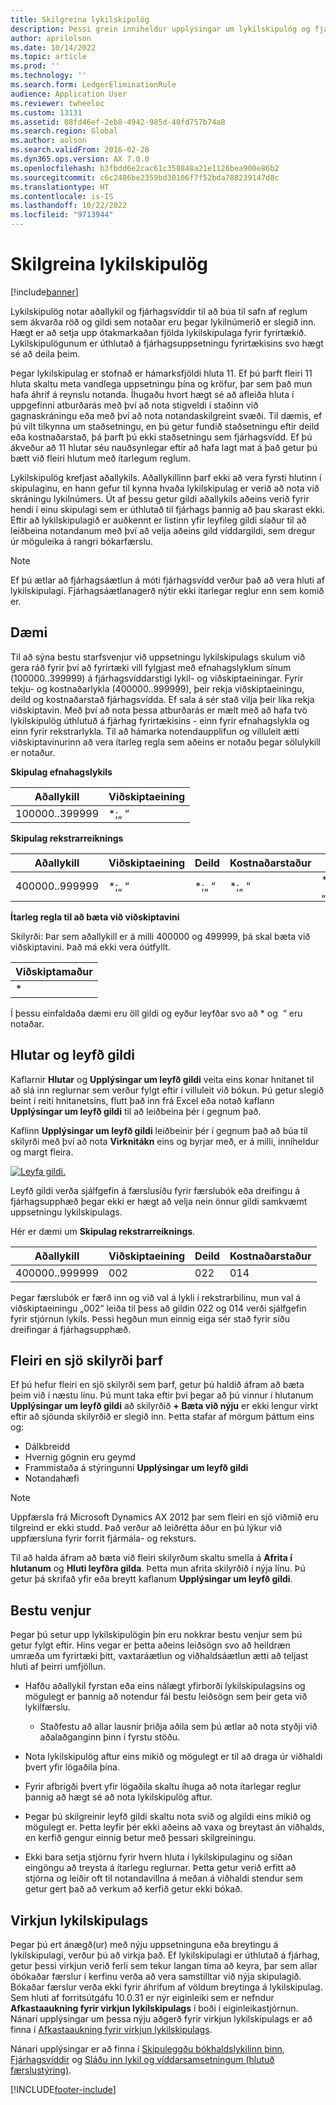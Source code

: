 ```yaml
---
title: Skilgreina lykilskipulög
description: Þessi grein inniheldur upplýsingar um lykilskipulög og fjárhagsvíddir.
author: aprilolson
ms.date: 10/14/2022
ms.topic: article
ms.prod: ''
ms.technology: ''
ms.search.form: LedgerEliminationRule
audience: Application User
ms.reviewer: twheeloc
ms.custom: 13131
ms.assetid: 08fd46ef-2eb8-4942-985d-40fd757b74a8
ms.search.region: Global
ms.author: aolson
ms.search.validFrom: 2016-02-28
ms.dyn365.ops.version: AX 7.0.0
ms.openlocfilehash: b3fbdd6e2cac61c358848a21e1126bea900e86b2
ms.sourcegitcommit: c6c2486be2359bd30106f7f52bda788239147d8c
ms.translationtype: HT
ms.contentlocale: is-IS
ms.lasthandoff: 10/22/2022
ms.locfileid: "9713944"
---
```

# <a name="configure-account-structures"></a>Skilgreina lykilskipulög

[!include[banner](../includes/banner.md)]

Lykilskipulög notar aðallykil og fjárhagsvíddir til að búa til safn af reglum sem ákvarða röð og gildi sem notaðar eru þegar lykilnúmerið er slegið inn. Hægt er að setja upp ótakmarkaðan fjölda lykilskipulaga fyrir fyrirtækið. Lykilskipulögunum er úthlutað á fjárhagsuppsetningu fyrirtækisins svo hægt sé að deila þeim.

Þegar lykilskipulag er stofnað er hámarksfjöldi hluta 11. Ef þú þarft fleiri 11 hluta skaltu meta vandlega uppsetningu þína og kröfur, þar sem það mun hafa áhrif á reynslu notanda. Íhugaðu hvort hægt sé að afleiða hluta í uppgefinni atburðarás með því að nota stigveldi í staðinn við gagnaskráningu eða með því að nota notandaskilgreint svæði. Til dæmis, ef þú vilt tilkynna um staðsetningu, en þú getur fundið staðsetningu eftir deild eða kostnaðarstað, þá þarft þú ekki staðsetningu sem fjárhagsvídd. Ef þú ákveður að 11 hlutar séu nauðsynlegar eftir að hafa lagt mat á það getur þú bætt við fleiri hlutum með ítarlegum reglum.

Lykilskipulög krefjast aðallykils. Aðallykillinn þarf ekki að vera fyrsti hlutinn í skipulaginu, en hann gefur til kynna hvaða lykilskipulag er verið að nota við skráningu lykilnúmers. Út af þessu getur gildi aðallykils aðeins verið fyrir hendi í einu skipulagi sem er úthlutað til fjárhags þannig að þau skarast ekki. Eftir að lykilskipulagið er auðkennt er listinn yfir leyfileg gildi síaður til að leiðbeina notandanum með því að velja aðeins gild víddargildi, sem dregur úr möguleika á rangri bókarfærslu.

> [!NOTE] 
> Ef þú ætlar að fjárhagsáætlun á móti fjárhagsvídd verður það að vera hluti af lykilskipulagi. Fjárhagsáætlanagerð nýtir ekki ítarlegar reglur enn sem komið er.

## <a name="example"></a>Dæmi
Til að sýna bestu starfsvenjur við uppsetningu lykilskipulags skulum við gera ráð fyrir því að fyrirtæki vill fylgjast með efnahagslyklum sínum (100000..399999) á fjárhagsvíddarstigi lykil- og viðskiptaeiningar. Fyrir tekju- og kostnaðarlykla (400000..999999), þeir rekja viðskiptaeiningu, deild og kostnaðarstað fjárhagsvídda. Ef sala á sér stað vilja þeir líka rekja viðskiptavin. Með því að nota þessa atburðarás er mælt með að hafa tvö lykilskipulög úthlutuð á fjárhag fyrirtækisins - einn fyrir efnahagslykla og einn fyrir rekstrarlykla. Til að hámarka notendaupplifun og villuleit ætti viðskiptavinurinn að vera ítarleg regla sem aðeins er notaðu þegar sölulykill er notaður.

**Skipulag efnahagslykils**

|Aðallykill          | Viðskiptaeining    |
|----------------------|-----------|
|100000..399999 | *;„&nbsp;“|

**Skipulag rekstrarreiknings**

|Aðallykill          | Viðskiptaeining    |Deild          | Kostnaðarstaður    | &nbsp; |
|----------------------|------------------|--------------------|-----------|---|
|400000..999999 | \*;„&nbsp;“| \*;„&nbsp;“| \*;„&nbsp;“| \*;„&nbsp;“|

**Ítarleg regla til að bæta við viðskiptavini**

Skilyrði: Þar sem aðallykill er á milli 400000 og 499999, þá skal bæta við viðskiptavini. Það má ekki vera óútfyllt.

|Viðskiptamaður         |
|-----------------|
|\* |

Í þessu einfaldaða dæmi eru öll gildi og eyður leyfðar svo að \* og &nbsp;“ eru notaðar.

## <a name="segments-and-allowed-values"></a>Hlutar og leyfð gildi
Kaflarnir **Hlutar** og **Upplýsingar um leyfð gildi** veita eins konar hnitanet til að slá inn reglurnar sem verður fylgt eftir í villuleit við bókun. Þú getur slegið beint í reiti hnitanetsins, flutt það inn frá Excel eða notað kaflann **Upplýsingar um leyfð gildi** til að leiðbeina þér í gegnum það.

Kaflinn **Upplýsingar um leyfð gildi** leiðbeinir þér í gegnum það að búa til skilyrði með því að nota **Virknitákn** eins og byrjar með, er á milli, inniheldur og margt fleira.

[![Leyfa gildi.](./media/account.png)](./media/account.png) 

Leyfð gildi verða sjálfgefin á færslusíðu fyrir færslubók eða dreifingu á fjárhagsupphæð þegar ekki er hægt að velja nein önnur gildi samkvæmt uppsetningu lykilskipulags.

Hér er dæmi um **Skipulag rekstrarreiknings**.

|Aðallykill          | Viðskiptaeining    |Deild          | Kostnaðarstaður    |
|----------------------|-----------|----------------------|-----------|
|400000..999999 | 002 | 022 | 014 |

Þegar færslubók er færð inn og við val á lykli í rekstrarbilinu, mun val á viðskiptaeiningu „002“ leiða til þess að gildin 022 og 014 verði sjálfgefin fyrir stjórnun lykils. Þessi hegðun mun einnig eiga sér stað fyrir síðu dreifingar á fjárhagsupphæð. 

## <a name="more-than-seven-criteria-needed"></a>Fleiri en sjö skilyrði þarf

Ef þú hefur fleiri en sjö skilyrði sem þarf, getur þú haldið áfram að bæta þeim við í næstu línu. Þú munt taka eftir því þegar að þú vinnur í hlutanum **Upplýsingar um leyfð gildi** að skilyrðið **+ Bæta við nýju** er ekki lengur virkt eftir að sjöunda skilyrðið er slegið inn. Þetta stafar af mörgum þáttum eins og: 
 - Dálkbreidd 
 - Hvernig gögnin eru geymd 
 - Frammistaða á stýringunni **Upplýsingar um leyfð gildi**
 - Notandahæfi  

> [!NOTE]
> Uppfærsla frá Microsoft Dynamics AX 2012 þar sem fleiri en sjö viðmið eru tilgreind er ekki studd. Það verður að leiðrétta áður en þú lýkur við uppfærsluna fyrir forrit fjármála- og reksturs. 

Til að halda áfram að bæta við fleiri skilyrðum skaltu smella á **Afrita í hlutanum** og **Hluti leyfðra gilda**. Þetta mun afrita skilyrðið í nýja línu. Þú getur þá skrifað yfir eða breytt kaflanum **Upplýsingar um leyfð gildi**.

## <a name="best-practices"></a>Bestu venjur
Þegar þú setur upp lykilskipulögin þín eru nokkrar bestu venjur sem þú getur fylgt eftir. Hins vegar er þetta aðeins leiðsögn svo að heildræn umræða um fyrirtæki þitt, vaxtaráætlun og viðhaldsáætlun ætti að teljast hluti af þeirri umfjöllun.

- Hafðu aðallykil fyrstan eða eins nálægt yfirborði lykilskipulagsins og mögulegt er þannig að notendur fái bestu leiðsögn sem þeir geta við lykilfærslu.
  
  - Staðfestu að allar lausnir þriðja aðila sem þú ætlar að nota styðji við aðalaðganginn þinn í fyrstu stöðu.

- Nota lykilskipulög aftur eins mikið og mögulegt er til að draga úr viðhaldi þvert yfir lögaðila þína.

- Fyrir afbrigði þvert yfir lögaðila skaltu íhuga að nota ítarlegar reglur þannig að hægt sé að nota lykilskipulög aftur.

- Þegar þú skilgreinir leyfð gildi skaltu nota svið og algildi eins mikið og mögulegt er. Þetta leyfir þér ekki aðeins að vaxa og breytast án viðhalds, en kerfið gengur einnig betur með þessari skilgreiningu.

- Ekki bara setja stjörnu fyrir hvern hluta í lykilskipulaginu og síðan eingöngu að treysta á ítarlegu reglurnar. Þetta getur verið erfitt að stjórna og leiðir oft til notandavillna á meðan á viðhaldi stendur sem getur gert það að verkum að kerfið getur ekki bókað.

## <a name="account-structure-activation"></a>Virkjun lykilskipulags
Þegar þú ert ánægð(ur) með nýju uppsetninguna eða breytingu á lykilskipulagi, verður þú að virkja það. Ef lykilskipulagi er úthlutað á fjárhag, getur þessi virkjun verið ferli sem tekur langan tíma að keyra, þar sem allar óbókaðar færslur í kerfinu verða að vera samstilltar við nýja skipulagið. Bókaðar færslur verða ekki fyrir áhrifum af völdum breytinga á lykilskipulag. Sem hluti af forritsútgáfu 10.0.31 er nýr eiginleiki sem er nefndur **Afkastaaukning fyrir virkjun lykilskipulags** í boði í eiginleikastjórnun. Nánari upplýsingar um þessa nýju aðgerð fyrir virkjun lykilskipulags er að finna í [Afkastaaukning fyrir virkjun lykilskipulags](account-structure-improvement.md). 

Nánari upplýsingar er að finna í [Skipuleggðu bókhaldslykilinn þinn](plan-chart-of-accounts.md), [Fjárhagsvíddir](financial-dimensions.md) og [Sláðu inn lykil og víddarsamsetningum (hlutuð færslustýring)](enter-account-dimension-combinations-segmented-entry-control.md).


[!INCLUDE[footer-include](../../includes/footer-banner.md)]
